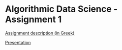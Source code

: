 # Algorithmic Data Science - Assignment 1

[Assignment description (in Greek)](ads_2022_exercises_1.pdf)

[Presentation](exercises1.ipynb)
